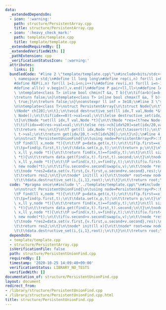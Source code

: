```yaml
---
data:
  _extendedDependsOn:
  - icon: ':warning:'
    path: structure/PersistentArray.cpp
    title: structure/PersistentArray.cpp
  - icon: ':heavy_check_mark:'
    path: template/template.cpp
    title: template/template.cpp
  _extendedRequiredBy: []
  _extendedVerifiedWith: []
  _pathExtension: cpp
  _verificationStatusIcon: ':warning:'
  attributes:
    links: []
  bundledCode: "#line 2 \"template/template.cpp\"\n#include<bits/stdc++.h>\nusing\
    \ namespace std;\n#define ll long long\n#define rep(i,n) for(ll i=0;i<n;i++)\n\
    #define REP(i,n) for(ll i=1;i<n;i++)\n#define rev(i,n) for(ll i=n-1;i>=0;i--)\n\
    #define all(v) v.begin(),v.end()\n#define P pair<ll,ll>\n#define len(s) (ll)s.size()\n\
    \ \ntemplate<class T> inline bool chmin(T &a, T b){\n\tif(a>b){a=b;return true;}\n\
    \treturn false;\n}\ntemplate<class T> inline bool chmax(T &a, T b){\n\tif(a<b){a=b;return\
    \ true;}\n\treturn false;\n}\nconstexpr ll inf = 3e18;\n#line 3 \"structure/PersistentArray.cpp\"\
    \n\ntemplate<class T>\nstruct PersistentArray{\n\tstruct Node{\n\t\tT val;\n\t\
    \tNode* ch[20];\n\t};\n\tvoid destructive_set(ll idx,T val,Node *&t){\n\t\tif(!t)t=new\
    \ Node();\n\t\tif(idx==0)t->val=val;\n\t\telse destructive_set(idx/20,val,t->ch[idx%20]);\n\
    \t}\n\tNode *set(ll idx,T val,Node *t){\n\t\tNode *res=(t?new Node(*t):new Node());\n\
    \t\tif(idx==0)res->val=val;\n\t\telse res->ch[idx%20]=set(idx/20,val,res->ch[idx%20]);\n\
    \t\treturn res;\n\t}\n\tT get(ll idx,Node *t){\n\t\tassert(t);\n\t\tif(!idx)return\
    \ t->val;\n\t\treturn get(idx/20,t->ch[idx%20]);\n\t}\n};\n#line 4 \"structure/PersistentUnionFind.cpp\"\
    \n\nstruct PersistentUnionFind{\n\tusing node=PersistentArray<P>::Node;\n\tPersistentArray<P>data;\n\
    \tP find(ll x,node *t){\n\t\tP p=data.get(x,t);\n\t\tif(p.first==x)return p;\n\
    \t\tp=find(p.first,t);\n\t\tdata.set(x,p,t);\n\t\treturn p;\n\t}\n\tbool same(ll\
    \ x,ll y,node *t){\n\t\treturn find(x,t)==find(y,t);\n\t}\n\tll size(ll x,node\
    \ *t){\n\t\treturn data.get(find(x,t).first,t).second;\n\t}\n\tnode* merge(ll\
    \ x,ll y,node *t){\n\t\tP u=find(x,t),v=find(y,t);\n\t\tif(u.first==v.first)return\
    \ new node(*t);\n\t\tif(u.second>v.second)swap(u,v);\n\t\tnode *res=data.set(u.first,{v.first,u.second},t);\n\
    \t\tnode *res2=data.set(v.first,{v.first,u.second+v.second},res);\n\t\tdelete(res);\n\
    \t\treturn res2;\n\t}\n\tnode* init(ll x){\n\t\tnode* root=new node();\n\t\trep(i,x){\n\
    \t\t\tdata.destructive_set(i,{i,1},root);\n\t\t}\n\t\treturn root;\n\t}\n};\n"
  code: "#pragma once\n#include \"../template/template.cpp\"\n#include \"PersistentArray.cpp\"\
    \n\nstruct PersistentUnionFind{\n\tusing node=PersistentArray<P>::Node;\n\tPersistentArray<P>data;\n\
    \tP find(ll x,node *t){\n\t\tP p=data.get(x,t);\n\t\tif(p.first==x)return p;\n\
    \t\tp=find(p.first,t);\n\t\tdata.set(x,p,t);\n\t\treturn p;\n\t}\n\tbool same(ll\
    \ x,ll y,node *t){\n\t\treturn find(x,t)==find(y,t);\n\t}\n\tll size(ll x,node\
    \ *t){\n\t\treturn data.get(find(x,t).first,t).second;\n\t}\n\tnode* merge(ll\
    \ x,ll y,node *t){\n\t\tP u=find(x,t),v=find(y,t);\n\t\tif(u.first==v.first)return\
    \ new node(*t);\n\t\tif(u.second>v.second)swap(u,v);\n\t\tnode *res=data.set(u.first,{v.first,u.second},t);\n\
    \t\tnode *res2=data.set(v.first,{v.first,u.second+v.second},res);\n\t\tdelete(res);\n\
    \t\treturn res2;\n\t}\n\tnode* init(ll x){\n\t\tnode* root=new node();\n\t\trep(i,x){\n\
    \t\t\tdata.destructive_set(i,{i,1},root);\n\t\t}\n\t\treturn root;\n\t}\n};"
  dependsOn:
  - template/template.cpp
  - structure/PersistentArray.cpp
  isVerificationFile: false
  path: structure/PersistentUnionFind.cpp
  requiredBy: []
  timestamp: '2020-10-25 14:09:40+09:00'
  verificationStatus: LIBRARY_NO_TESTS
  verifiedWith: []
documentation_of: structure/PersistentUnionFind.cpp
layout: document
redirect_from:
- /library/structure/PersistentUnionFind.cpp
- /library/structure/PersistentUnionFind.cpp.html
title: structure/PersistentUnionFind.cpp
---
```


